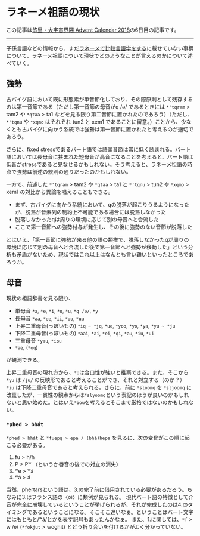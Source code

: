 # ラネーメ祖語の現状

この記事は[悠里・大宇宙界隈 Advent Calendar 2018](https://adventar.org/calendars/3196)の6日目の記事です。

----

子孫言語などの情報から、まだ[ラネーメで比較言語学をする](http://jurliyuuri.com/lin-marn/comparative.html)に載せていない事柄について、ラネーメ祖語について現状でどのようなことが言えるのかについて述べていく。

## 強勢

古パイグ語において既に形態素が単音節化しており、その際原則として残存するのは第一音節である（ただし第一音節の母音がq /ə/ であるときには `*'tqram` > tam2 や `*qtaa` > ta1 などを見る限り第二音節に置かれたのであろう）（ただし、`*'tqnu` や `*xqmo` はそれぞれ tun2 と xem1 であることに留意。）ことから、少なくとも古パイグに向かう系統では強勢は第一音節に置かれたと考えるのが適切であろう。

さらに、fixed stressであるバート語では語頭音節は常に低く読まれる。バート語においては長母音に挟まれた短母音が高音になることを考えると、バート語は低音がstressであると見なせるかもしれない。そう考えると、ラネーメ祖語の時点で強勢は前述の規則の通りだったのかもしれない。

一方で、前述した `*'tqram` > tam2 や `*qtaa` > ta1 と `*'tqnu` > tun2 や `*xqmo` > xem1 の対比から異論を唱えることもできる。

* まず、古パイグに向かう系統において、qの脱落が起こりうるようになったが、脱落が音素列の制約上不可能である場合には脱落しなかった
* 脱落しなかったqは周りの環境に応じて別の母音へと合流した
* ここで第一音節への強勢付与が発生し、その後に強勢のない音節が脱落した

とはいえ、「第一音節に強勢が来る他の語の類推で、脱落しなかったqが周りの環境に応じて別の母音へと合流した後で第一音節へと強勢が移動した」という分析も矛盾がないため、現状ではこれ以上はなんとも言い難いといったところであろうか。

## 母音

現状の祖語辞書を見る限り、
* 単母音 `*a`, `*e`, `*i`, `*o`, `*u`, `*q /ə/`, `*y`
* 長母音 `*aa`, `*ee`, `*ii`, `*oo`, `*uu`
* 上昇二重母音(っぽいもの) `*iq ~ *jq`, `*ue`, `*yoo`, `*yo`, `*ya`, `*yu ~ *ju`
* 下降二重母音(っぽいもの) `*aai`, `*ai`, `*ei`, `*qi`, `*au`, `*iu`, `*ui`
* 三重母音 `*yau`, `*iou`
* `*ae`, (`*oq`)

が観測できる。

上昇二重母音の現れ方から、`*o`は合口性が強いと推察できる。また、そこから `*yu` は `/ju/` の反映形であると考えることができ、それと対立する（のか？） `*iu` は下降二重母音であると考えられる。さらに、前に `*sloomq` を `*sljoomq` に改竄したが、一貫性の観点からは`*slyoomq`という表記のほうが良いのかもしれないと思い始めた。とはいえ`*iou`を考えるとそこまで厳格ではないのかもしれない。

### `*phed > bhát`

`*phed > bhát` と `*fuepq > epa / (bhá)hepa` を見るに、次の変化がこの順に起こる必要がある。

1. fu > h/ɦ
2. P > Pʷ （というか唇音の後での対立の消失）
3. ʷe > ʷá
4. ʷá > á

当然、phertarsという語は、3.の完了前に借用されている必要があるだろう。ちなみに3.はフランス語の〈oi〉に類例が見られる。
現代バート語の特徴として介音が完全に崩壊しているということが挙げられるが、それが完成したのは4.のタイミングであるということになる。そこそこ遅いなぁ。ということはバート文字にはもともと/ʷá/とかを表す記号もあったんかなぁ。
また、1.に関しては、`*f` > w /ʋ/ (`*fokjut` > woghit) とどう折り合いを付けるかがよく分かっていない。


